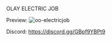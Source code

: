 OLAY ELECTRIC JOB

Preview: ![oo-electricjob](https://github.com/user-attachments/assets/3cf7ec57-d4eb-4eaf-874c-da85944a7872)

Discord: https://discord.gg/GBpf9YBPt9

